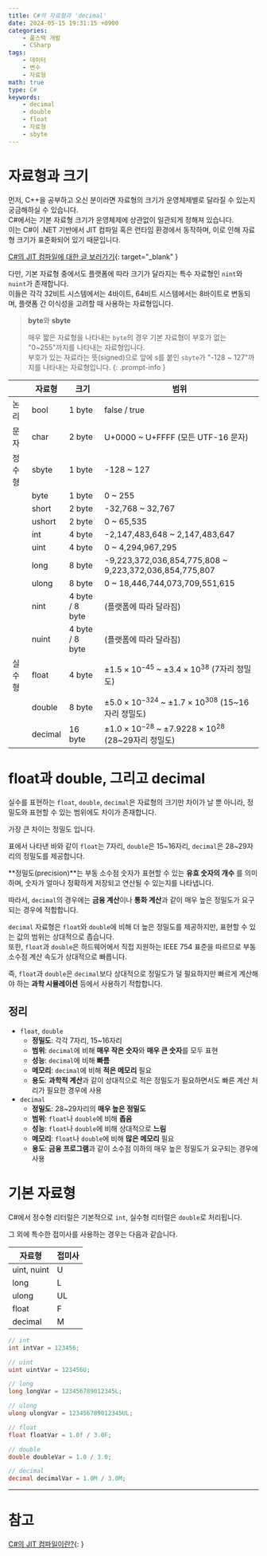 ```yaml
---
title: C#의 자료형과 'decimal'
date: 2024-05-15 19:31:15 +0900
categories:
    - 풀스택 개발
    - CSharp
tags:
    - 데이터
    - 변수
    - 자료형
math: true
type: C#
keywords:
    - decimal
    - double
    - float
    - 자료형
    - sbyte
---
```


# 자료형과 크기

먼저, C++을 공부하고 오신 분이라면 자료형의 크기가 운영체제별로 달라질 수 있는지 궁금해하실 수 있습니다.
<br>
C#에서는 기본 자료형 크기가 운영체제에 상관없이 일관되게 정해져 있습니다.
<br>
이는 C#이 .NET 기반에서 JIT 컴파일 혹은 런타임 환경에서 동작하며, 이로 인해 자료형 크기가 표준화되어 있기 때문입니다.

[C#의 JIT 컴파일에 대한 글 보러가기](/posts/CS%EC%9D%98-JIT-%EC%BB%B4%ED%8C%8C%EC%9D%BC%EC%9D%B4%EB%9E%80/){: target="_blank" }

다만, 기본 자료형 중에서도 플랫폼에 따라 크기가 달라지는 특수 자료형인 `nint`와 `nuint`가 존재합니다.
<br>
이들은 각각 32비트 시스템에서는 4바이트, 64비트 시스템에서는 8바이트로 변동되며, 플랫폼 간 이식성을 고려할 때 사용하는 자료형입니다.

> **byte**와 **sbyte**
>
> 매우 짧은 자료형을 나타내는 `byte`의 경우 기본 자료형이 부호가 없는 "0~255"까지를 나타내는 자료형입니다.
> <br>
> 부호가 있는 자료라는 뜻(signed)으로 앞에 s를 붙인 `sbyte`가 "-128 ~ 127"까지를 나타내는 자료형입니다.
{: .prompt-info }


|     | 자료형     | 크기              | 범위                                                     |
| --- | ------- | --------------- | ------------------------------------------------------ |
| 논리  | bool    | 1 byte          | false / true                                           |
| 문자  | char    | 2 byte          | U+0000 ~ U+FFFF (모든 UTF-16 문자)                         |
| 정수형 | sbyte   | 1 byte          | -128 ~ 127                                             |
|     | byte    | 1 byte          | 0 ~ 255                                                |
|     | short   | 2 byte          | -32,768 ~ 32,767                                       |
|     | ushort  | 2 byte          | 0 ~ 65,535                                             |
|     | int     | 4 byte          | -2,147,483,648 ~ 2,147,483,647                         |
|     | uint    | 4 byte          | 0 ~ 4,294,967,295                                      |
|     | long    | 8 byte          | -9,223,372,036,854,775,808 ~ 9,223,372,036,854,775,807 |
|     | ulong   | 8 byte          | 0 ~ 18,446,744,073,709,551,615                         |
|     | nint    | 4 byte / 8 byte | (플랫폼에 따라 달라짐)                                          |
|     | nuint   | 4 byte / 8 byte | (플랫폼에 따라 달라짐)                                          |
| 실수형 | float   | 4 byte          | $±1.5 × 10^{−45}$ ~ $±3.4×10^{38}$ (7자리 정밀도)           |
|     | double  | 8 byte          | $±5.0×10^{−324}$ ~ $±1.7 × 10^{308}$ (15~16자리 정밀도)     |
|     | decimal | 16 byte         | $±1.0 × 10^{−28}$ ~ $±7.9228×10^{28}$ (28~29자리 정밀도)    |

# float과 double, 그리고 decimal

실수를 표현하는 `float`, `double`, `decimal`은 자료형의 크기만 차이가 날 뿐 아니라, 정밀도와 표현할 수 있는 범위에도 차이가 존재합니다.



가장 큰 차이는 정밀도 입니다.

표에서 나타낸 바와 같이 `float`는 7자리, `double`은 15~16자리, `decimal`은 28~29자리의 정밀도를 제공합니다.

**정밀도(precision)**는 부동 소수점 숫자가 표현할 수 있는 **유효 숫자의 개수** 를 의미하며, <span class="font_highlight">숫자가 얼마나 정확하게 저장되고 연산될 수 있는지</span>를 나타냅니다.

따라서, `decimal`의 경우에는 **금융 계산**이나 **통화 계산**과 같이 매우 높은 정밀도가 요구되는 경우에 적합합니다.



`decimal` 자료형은 `float`와 `double`에 비해 더 높은 정밀도를 제공하지만, 표현할 수 있는 값의 범위는 상대적으로 좁습니다.
<br>
또한, `float`과 `double`은 하드웨어에서 직접 지원하는 IEEE 754 표준을 따르므로 부동 소수점 계산 속도가 상대적으로 빠릅니다.

즉, `float`과 `double`은 `decimal`보다 상대적으로 정밀도가 덜 필요하지만 빠르게 계산해야 하는 **과학 시뮬레이션** 등에서 사용하기 적합합니다.



## 정리

- `float`, `double` 
	- **정밀도**: 각각 7자리, 15~16자리
	- **범위**: `decimal`에 비해 **매우 작은 숫자**와 **매우 큰 숫자**를 모두 표현
	- **성능**: `decimal`에 비해 **빠름**
	- **메모리**: `decimal`에 비해 **적은 메모리** 필요
	- **용도**: **과학적 계산**과 같이 상대적으로 적은 정밀도가 필요하면서도 빠른 계산 처리가 필요한 경우에 사용
- `decimal`
	- **정밀도**: 28~29자리의 **매우 높은 정밀도**
	- **범위**: `float`나 `double`에 비해 **좁음**
	- **성능**: `float`나 `double`에 비해 상대적으로 **느림**
	- **메모리**: `float`나 `double`에 비해 **많은 메모리** 필요
	- **용도**: **금융 프로그램**과 같이 소수점 이하의 매우 높은 정밀도가 요구되는 경우에 사용

# 기본 자료형

C#에서 정수형 리터럴은 기본적으로 `int`, 실수형 리터럴은 `double`로 처리됩니다.

그 외에 특수한 접미사를 사용하는 경우는 다음과 같습니다.

| 자료형         | 접미사 |
| ----------- | --- |
| uint, nuint | U   |
| long        | L   |
| ulong       | UL  |
| float       | F   |
| decimal     | M   |

```c#
// int
int intVar = 123456;

// uint
uint uintVar = 123456U;

// long
long longVar = 123456789012345L;

// ulong
ulong ulongVar = 123456789012345UL;

// float
float floatVar = 1.0f / 3.0F;

// double
double doubleVar = 1.0 / 3.0;

// decimal
decimal decimalVar = 1.0M / 3.0M;
```

---

# 참고

[C#의 JIT 컴파일이란?](/posts/CS%EC%9D%98-JIT-%EC%BB%B4%ED%8C%8C%EC%9D%BC%EC%9D%B4%EB%9E%80/){: }